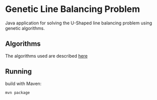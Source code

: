 # Genetic Line Balancing Problem
Java application for solving the U-Shaped line balancing problem using genetic algorithms. 

Algorithms
------------------
The algorithms used are described [here](https://dspace.library.colostate.edu/bitstream/handle/10217/167226/MartinezContreras_colostate_0053A_13209.pdf?sequence=1)

Running
------------------
build with Maven:

`mvn package`
